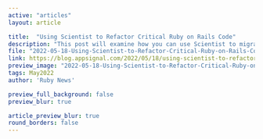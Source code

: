 ```yaml
---
active: "articles"
layout: article

title:  "Using Scientist to Refactor Critical Ruby on Rails Code"
description: "This post will examine how you can use Scientist to migrate, refactor, and change critical Ruby production code with confidence."
file: "2022-05-18-Using-Scientist-to-Refactor-Critical-Ruby-on-Rails-Code.md"
link: https://blog.appsignal.com/2022/05/18/using-scientist-to-refactor-critical-ruby-on-rails-code.html
preview_image: "2022-05-18-Using-Scientist-to-Refactor-Critical-Ruby-on-Rails-Code.jpg"
tags: May2022
author: 'Ruby News'

preview_full_background: false
preview_blur: true

article_preview_blur: true
round_borders: false
---
```

